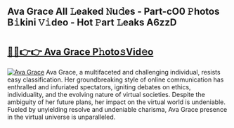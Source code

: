 ## Ava Grace All 𝙻eaked 𝙽u𝚍es - Part-cO0 𝙿hotos B𝚒kini 𝚅𝚒deo - Hot 𝙿art 𝙻eaks A6zzD

# <h2><a href="http://ld0mh7t.urlbe.top/?page=Ava+Grace">🔗🔗👉👉 Ava Grace P𝚑oto𝚜Vid𝚎o</a></h2>

[![Ava Grace](https://i.imgur.com/eBuTRDB.gif)](http://ld0mh7t.urlbe.top/?page=Ava+Grace)
Ava Grace, a multifaceted and challenging individual, resists easy classification. Her groundbreaking style of online communication has enthralled and infuriated spectators, igniting debates on ethics, individuality, and the evolving nature of virtual societies. Despite the ambiguity of her future plans, her impact on the virtual world is undeniable. Fueled by unyielding resolve and undeniable charisma, Ava Grace presence in the virtual universe is unparalleled.
